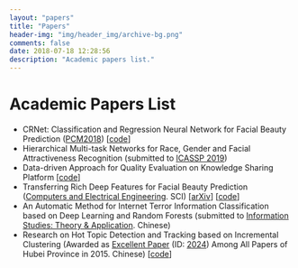 ```yaml
---
layout: "papers"
title: "Papers"
header-img: "img/header_img/archive-bg.png"
comments: false
date: 2018-07-18 12:28:56
description: "Academic papers list."
---
```

# Academic Papers List
* CRNet: Classification and Regression Neural Network for Facial Beauty Prediction ([PCM2018](http://www.pcm2018.org/index.html)) [[code](https://github.com/lucasxlu/CRNet.git)]  
* Hierarchical Multi-task Networks for Race, Gender and Facial Attractiveness Recognition (submitted to [ICASSP 2019](https://2019.ieeeicassp.org/))  
* Data-driven Approach for Quality Evaluation on Knowledge Sharing Platform [[code](https://github.com/lucasxlu/ZhihuDataDriven.git)]    
* Transferring Rich Deep Features for Facial Beauty Prediction ([Computers and Electrical Engineering](https://www.journals.elsevier.com/computers-and-electrical-engineering). SCI) [[arXiv](https://arxiv.org/abs/1803.07253)] [[code](https://github.com/lucasxlu/TransFBP.git)]
* An Automatic Method for Internet Terror Information Classification based on Deep Learning and Random Forests (submitted to [Information Studies: Theory & Application](http://www.itapress.cn/CN/volumn/home.shtml). Chinese)
* Research on Hot Topic Detection and Tracking based on Incremental Clustering (Awarded as [Excellent Paper](http://www.hbe.gov.cn/content.php?id=12717) (ID: [2024](http://hbxw.e21.edu.cn/e21sqlimg//file/201512/fff20151224164931_675715070.xls)) Among All Papers of Hubei Province in 2015. Chinese) [[code](https://github.com/xuludev/System.git)]   

